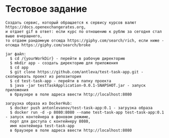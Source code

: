 # Тестовое задание
    Создать сервис, который обращается к сервису курсов валют https://docs.openexchangerates.org,
    и отдает gif в ответ: если курс по отношению к рублю за сегодня стал выше вчерашнего, 
    то отдаем рандомную отсюда https://giphy.com/search/rich, если ниже - отсюда https://giphy.com/search/broke
    
    jar файл:
      $ cd /{yourWorkDir} - перейти в рабочую директорию
      $ mkdir app - создать директорию для приложения
      $ cd app
      $ git clone https://github.com/antleva/test-task-app.git - скопировать проект из репозитория
      $ cd test-task-app - перейти в папку проекта
      $ java -jar testTaskApplication-0.0.1-SNAPSHOT.jar - запуск приложения
      в браузере в поле адреса ввести http://localhost:8080
   
    загрузка образа из DockerHub:
      $ docker push antonlevanov/test-task-app:0.1 - загрузка образа
      $ docker run -d -p 8080:8080 --name test-task-app test-task-app:0.1 - запуск контейнера в фоновом режиме, 
      порт для доступа с контейнеру 8080, 
      имя контейнера test-task-app
      в браузере в поле адреса ввести http://localhost:8080

